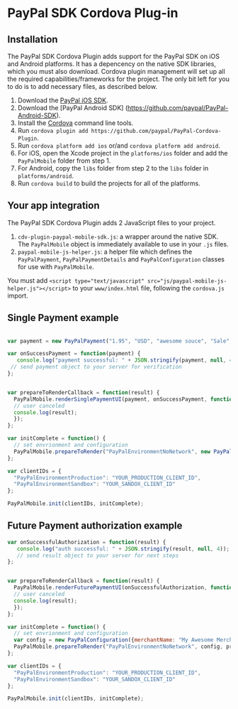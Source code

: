 # PayPal SDK Cordova Plug-in


Installation
------------

The PayPal SDK Cordova Plugin adds support for the PayPal SDK on iOS and Android platforms. It has a depencency on the native SDK libraries, which you must also download. Cordova plugin management will set up all the required capabilities/frameworks for the project. The only bit left for you to do is to add necessary files, as described below.


1. Download the [PayPal iOS SDK](https://github.com/paypal/PayPal-iOS-SDK).
2. Download the [PayPal Android SDK] (https://github.com/paypal/PayPal-Android-SDK).
3. Install the [Cordova](https://cordova.apache.org) command line tools.
4. Run `cordova plugin add https://github.com/paypal/PayPal-Cordova-Plugin`.
5. Run `cordova platform add ios` or/and `cordova platform add android`.
6. For iOS, open the Xcode project in the `platforms/ios` folder and add the `PayPalMobile` folder from step 1.
7. For Android, copy the `libs` folder from step 2 to the `libs` folder in `platforms/android`.
8. Run `cordova build` to build the projects for all of the platforms.


Your app integration
--------------------
The PayPal SDK Cordova Plugin adds 2 JavaScript files to your project.

1. `cdv-plugin-paypal-mobile-sdk.js`: a wrapper around the native SDK. The `PayPalMobile` object is immediately available to use in your `.js` files.
2. `paypal-mobile-js-helper.js`: a helper file which defines the `PayPalPayment`, `PayPalPaymentDetails` and `PayPalConfiguration` classes for use with `PayPalMobile`.

You must add `<script type="text/javascript" src="js/paypal-mobile-js-helper.js"></script>` to your `www/index.html` file, following the `cordova.js` import.


Single Payment example
----------------------

```javascript
   
var payment = new PayPalPayment("1.95", "USD", "awesome souce", "Sale", null);

var onSuccessPayment = function(payment) {
   console.log("payment successful: " + JSON.stringify(payment, null, 4));
 // send payment object to your server for verification
};


var prepareToRenderCallback = function(result) {
  PayPalMobile.renderSinglePaymentUI(payment, onSuccessPayment, function (result) {
  // user canceled
  console.log(result);
  });
};

var initComplete = function() {
  // set envrionment and configuration
  PayPalMobile.prepareToRender("PayPalEnvironmentNoNetwork", new PayPalConfiguration(), prepareToRenderCallback);
};

var clientIDs = {
  "PayPalEnvironmentProduction": "YOUR_PRODUCTION_CLIENT_ID",
  "PayPalEnvironmentSandbox": "YOUR_SANDOX_CLIENT_ID"
};

PayPalMobile.init(clientIDs, initComplete);

```

Future Payment authorization example
------------------------------------
```javascript
var onSuccessfulAuthorization = function(result) {
   console.log("auth successful: " + JSON.stringify(result, null, 4));
   // send result object to your server for next steps
};


var prepareToRenderCallback = function(result) {
  PayPalMobile.renderFuturePaymentUI(onSuccessfulAuthorization, function (result) {
  // user canceled
  console.log(result);
  });
};

var initComplete = function() {
  // set envrionment and configuration
  var config = new PayPalConfiguration({merchantName: "My Awesome Merchant", merchantPrivacyPolicyURL: "https://mymerchant.com/policy.html", merchantUserAgreementURL: "https://mymerchant.com/useragreement.html"});
  PayPalMobile.prepareToRender("PayPalEnvironmentNoNetwork", config, prepareToRenderCallback);
};

var clientIDs = {
  "PayPalEnvironmentProduction": "YOUR_PRODUCTION_CLIENT_ID",
  "PayPalEnvironmentSandbox": "YOUR_SANDOX_CLIENT_ID"
};

PayPalMobile.init(clientIDs, initComplete);

```
